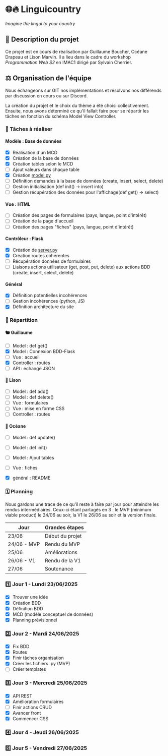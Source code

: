 # 🌐🔥 Linguicountry
*Imagine the lingui to your country*

## 📜 Description du projet
Ce projet<!-- a été réalisé --> est en cours de réalisation par Guillaume Boucher, Océane Drapeau et Lison Marvin. Il a <!-- eu -->lieu dans le cadre du workshop *Programmation Web S2* en IMAC1 dirigé par Sylvain Cherrier.

## ⚖️ Organisation de l'équipe

Nous échangeons sur GIT nos implémentations et résolvons nos différends par discussion en cours ou sur Discord.

La création du projet et le choix du thème a été choisi collectivement. Ensuite, nous avons déterminé ce qu'il fallait faire pour se répartir les tâches en fonction du schéma Model View Controller.

### 🐜 Tâches à réaliser

#### Modèle : Base de données
- [x] Réalisation d'un MCD
- [x] Création de la base de données
- [x] Création tables selon le MCD
- [ ] Ajout valeurs dans chaque table
- [x] Création [model.py](./model.py)
- [ ] Définition demandes à la base de données (create, insert, select, delete)
- [ ] Gestion initialisation (def init() → insert into)
- [ ] Gestion récupération des données pour l'affichage(def get() → select)
  
#### Vue : HTML
- [ ] Création des pages de formulaires (pays, langue, point d'intérêt)
- [ ] Création de la page d'accueil
- [ ] Création des pages "fiches" (pays, langue, point d'intérêt)
  
#### Contrôleur : Flask
- [x] Création de [server.py](./server.py)
- [x] Création routes cohérentes
- [ ] Récupération données de formulaires
- [ ] Liaisons actions utilisateur (get, post, put, delete) aux actions BDD (create, insert, select, delete)

#### Général
- [x] Définition potentielles incohérences
- [ ] Gestion incohérences (python, JS)
- [x] Définition architecture du site

### 🐾 Répartition

#### 🐿️ Guillaume
- [ ] Model : def get()
- [x] Model : Connexion BDD-Flask
- [ ] Vue : accueil
- [x] Controller : routes
- [ ] API : échange JSON
  
#### 🐁 Lison
- [ ] Model : def add()
- [ ] Model : def delete()
- [ ] Vue : formulaires
- [ ] Vue : mise en forme CSS
- [ ] Controller : routes

#### 🦐 Océane
- [ ] Model : def update()
- [ ] Model : def init()
- [ ] Model : Ajout tables
- [ ] Vue : fiches
- [x] général : README


### 🗓️ Planning

Nous gardons une trace de ce qu'il reste à faire par jour pour atteindre les rendus intermédiaires. Ceux-ci étant partagés en 3 : le MVP (minimum viable product) le 24/06 au soir, la V1 le 26/06 au soir et la version finale.

| Jour        | Grandes étapes  |
| ----------- | --------------- |
| 23/06       | Début du projet |
| 24/06 - MVP | Rendu du MVP    |
| 25/06       | Améliorations   |
| 26/06 - V1  | Rendu de la V1  |
| 27/06       | Soutenance      |

### 1️⃣ Jour 1 - Lundi 23/06/2025
- [x] Trouver une idée
- [x] Création BDD
- [x] Définition BDD
- [x] MCD (modèle conceptuel de données)
- [x] Planning prévisionnel

### 2️⃣ Jour 2 - Mardi 24/06/2025
- [x] Fix BDD
- [x] Routes
- [x] Finir tâches organisation
- [x] Créer les fichiers .py (MVP)
- [ ] Créer templates

### 3️⃣ Jour 3 - Mercredi 25/06/2025
- [x] API REST
- [x] Amélioration formulaires
- [ ] Finir actions CRUD
- [x] Avancer front
- [x] Commencer CSS
  
### 4️⃣ Jour 4 - Jeudi 26/06/2025
### 5️⃣ Jour 5 - Vendredi 27/06/2025

<!-- 6️⃣7️⃣8️⃣9️⃣🔟 -->



